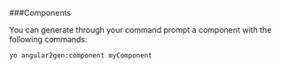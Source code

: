 ###Components

You can generate through your command prompt a component with the following commands:

```
yo angular2gen:component myComponent
```

